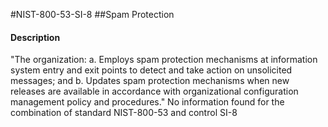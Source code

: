 #NIST-800-53-SI-8
##Spam Protection
#### Description
"The organization:
  a.  Employs spam protection mechanisms at information system entry and exit points to detect and take action on unsolicited messages; and
  b.  Updates spam protection mechanisms when new releases are available in accordance with organizational configuration management policy and procedures."
No information found for the combination of standard NIST-800-53 and control SI-8
